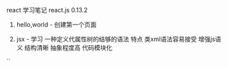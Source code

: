 react 学习笔记 react.js 0.13.2

1. hello,world - 创建第一个页面

2. jsx - 学习
    一种定义代属性树的结够的语法
    特点
        类xml语法容易接受
        增强js语义
        结构清晰
        抽象程度高
        代码模块化


``